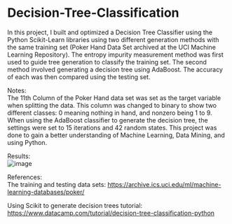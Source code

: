 # Decision-Tree-Classification
In this project, I built and optimized a Decision Tree Classifier using the Python Scikit-Learn libraries using two different generation methods with the same training set (Poker Hand Data Set archived at the UCI Machine Learning Repository). The entropy impurity measurement method was first used to guide tree generation to classify the training set. The second method involved generating a decision tree using AdaBoost. The accuracy of each was then compared using the testing set.


Notes:                             
The 11th Column of the Poker Hand data set was set as the target variable when splitting the data. This column was changed to binary to show two different classes: 0 meaning nothing in hand, and nonzero being 1 to 9.
When using the AdaBoost classifier to generate the decision tree, the settings were set to 15 iterations and 42 random states.
This project was done to gain a better understanding of Machine Learning, Data Mining, and using Python.

Results:             
![image](https://user-images.githubusercontent.com/63169963/221048571-9c03e5f1-c7dc-4915-a68e-80cd296cbb69.png)



References:                       
The training and testing data sets:
https://archive.ics.uci.edu/ml/machine-learning-databases/poker/

Using Scikit to generate decision trees tutorial:
https://www.datacamp.com/tutorial/decision-tree-classification-python
